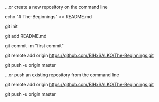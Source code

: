 …or create a new repository on the command line

echo "# The-Beginnings" >> README.md

git init

git add README.md

git commit -m "first commit"

git remote add origin https://github.com/BIHxSALKO/The-Beginnings.git

git push -u origin master

…or push an existing repository from the command line

git remote add origin https://github.com/BIHxSALKO/The-Beginnings.git

git push -u origin master
